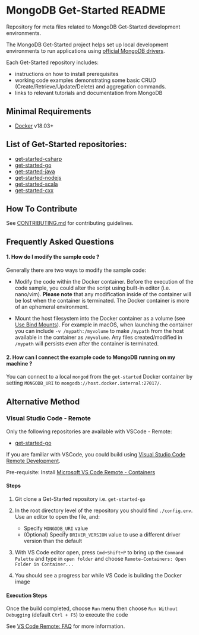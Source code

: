 # MongoDB Get-Started README

Repository for meta files related to MongoDB Get-Started development environments.

The MongoDB Get-Started project helps set up local development environments to run
applications using [official MongoDB drivers](https://docs.mongodb.com/ecosystem/drivers/).

Each Get-Started repository includes:
 - instructions on how to install prerequisites
 - working code examples demonstrating some basic CRUD (Create/Retrieve/Update/Delete)
   and aggregation commands.
 - links to relevant tutorials and documentation from MongoDB

## Minimal Requirements 

* [Docker](https://docs.docker.com/) v18.03+ 

## List of Get-Started repositories:

* [get-started-csharp](https://github.com/mongodb-developer/get-started-csharp)
* [get-started-go](https://github.com/mongodb-developer/get-started-go)
* [get-started-java](https://github.com/mongodb-developer/get-started-java)
* [get-started-nodejs](https://github.com/mongodb-developer/get-started-nodejs)
* [get-started-scala](https://github.com/mongodb-developer/get-started-scala)
* [get-started-cxx](https://github.com/mongodb-developer/get-started-cxx)

## How To Contribute

See [CONTRIBUTING.md](./CONTRIBUTING.md) for contributing guidelines.

## Frequently Asked Questions 

#### 1. How do I modify the sample code ?

Generally there are two ways to modify the sample code:

  * Modify the code within the Docker container. Before the execution of the code sample, you could alter the script using built-in editor (i.e. nano/vim). **Please note** that any modification inside of the container will be lost when the container is terminated. The Docker container is more of an ephemeral environment. 

  * Mount the host filesystem into the Docker container as a volume (see [Use Bind Mounts](https://docs.docker.com/storage/bind-mounts/)). For example in macOS, when launching the container you can include `-v /mypath:/myvolume` to make `/mypath` from the host available in the container as `/myvolume`. Any files created/modified in `/mypath` will persists even after the container is terminated. 


#### 2. How can I connect the example code to MongoDB running on my machine ?

You can connect to a local `mongod` from the `get-started` Docker container by setting `MONGODB_URI` to `mongodb://host.docker.internal:27017/`. 

## Alternative Method 

### Visual Studio Code - Remote 

Only the following repositories are available with VSCode - Remote: 

* [get-started-go](https://github.com/mongodb-developer/get-started-go)

If you are familiar with VSCode, you could build using [Visual Studio Code Remote Development](https://code.visualstudio.com/docs/remote/remote-overview).

Pre-requisite: Install [Microsoft VS Code Remote - Containers](https://marketplace.visualstudio.com/items?itemName=ms-vscode-remote.remote-containers)

#### Steps 

1. Git clone a Get-Started repository i.e. `get-started-go`

2. In the root directory level of the repository you should find `./config.env`. Use an editor to open the file, and: 
   * Specify `MONGODB_URI` value
   * (Optional) Specify `DRIVER_VERSION` value to use a different driver version than the default

3. With VS Code editor open, press `Cmd+Shift+P` to bring up the `Command Palette` and type in `open folder` and choose `Remote-Containers: Open Folder in Container...`

4. You should see a progress bar while VS Code is building the Docker image

#### Execution Steps

Once the build completed, choose `Run` menu then choose `Run Without Debugging` (default `Ctrl + F5`) to execute the code

See [VS Code Remote: FAQ](https://code.visualstudio.com/docs/remote/faq) for more information. 
